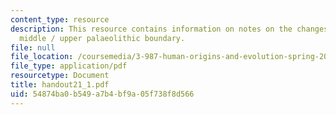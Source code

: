```yaml
---
content_type: resource
description: This resource contains information on notes on the changes across the
  middle / upper palaeolithic boundary.
file: null
file_location: /coursemedia/3-987-human-origins-and-evolution-spring-2006/54874ba0b549a7b4bf9a05f738f8d566_handout21_1.pdf
file_type: application/pdf
resourcetype: Document
title: handout21_1.pdf
uid: 54874ba0-b549-a7b4-bf9a-05f738f8d566
---
```

